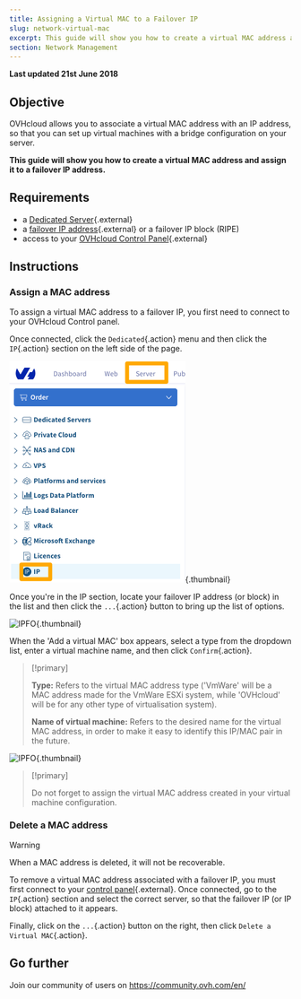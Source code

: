 ```yaml
---
title: Assigning a Virtual MAC to a Failover IP
slug: network-virtual-mac
excerpt: This guide will show you how to create a virtual MAC address and assign it to a failover IP address.
section: Network Management
---
```


**Last updated 21st June 2018**

## Objective

OVHcloud allows you to associate a virtual MAC address with an IP address, so that you can set up virtual machines with a bridge configuration on your server.

**This guide will show you how to create a virtual MAC address and assign it to a failover IP address.**

## Requirements

* a [Dedicated Server](https://www.ovh.com/sg/dedicated-servers/){.external}
* a [failover IP address](https://www.ovh.com/sg/dedicated-servers/ip_failover.xml){.external} or a failover IP block (RIPE)
* access to your [OVHcloud Control Panel](https://ca.ovh.com/auth/?action=gotomanager){.external}


## Instructions

### Assign a MAC address

To assign a virtual MAC address to a failover IP, you first need to connect to your OVHcloud Control panel.

Once connected, click the `Dedicated`{.action} menu and then click the `IP`{.action} section on the left side of the page.

![IPFO](images/virtual_mac_01_2020.png){.thumbnail}

Once you're in the IP section, locate your failover IP address (or block) in the list and then click the `...`{.action} button to bring up the list of options.

![IPFO](images/virtual_mac_02.png){.thumbnail}

When the 'Add a virtual MAC' box appears, select a type from the dropdown list, enter a virtual machine name, and then click `Confirm`{.action}.

> [!primary]
>
> **Type:** Refers to the virtual MAC address type ('VmWare' will be a MAC address made for the VmWare ESXi system, while 'OVHcloud' will be for any other type of virtualisation system).
>
> **Name of virtual machine:** Refers to the desired name for the virtual MAC address, in order to make it easy to identify this IP/MAC pair in the future.
>

![IPFO](images/virtual_mac_03.png){.thumbnail}


> [!primary]
>
> Do not forget to assign the virtual MAC address created in your virtual machine configuration.
> 

### Delete a MAC address

> [!warning]
>
> When a MAC address is deleted, it will not be recoverable.
> 

To remove a virtual MAC address associated with a failover IP, you must first connect to your [control panel](https://ca.ovh.com/auth/?action=gotomanager){.external}. Once connected, go to the `IP`{.action} section and select the correct server, so that the failover IP (or IP block) attached to it appears.

Finally, click on the `...`{.action} button on the right, then click `Delete a Virtual MAC`{.action}.

## Go further

Join our community of users on <https://community.ovh.com/en/>
